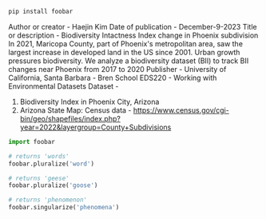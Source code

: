 ```bash
pip install foobar
```

Author or creator - Haejin Kim
Date of publication - December-9-2023
Title or description - Biodiversity Intactness Index change in Phoenix subdivision
In 2021, Maricopa County, part of Phoenix's metropolitan area, saw the largest increase in developed land in the US since 2001. Urban growth pressures biodiversity. We analyze a biodiversity dataset (BII) to track BII changes near Phoenix from 2017 to 2020
Publisher  - University of California, Santa Barbara - Bren School
EDS220 - Working with Environmental Datasets
Dataset - 
1) Biodiversity Index in Phoenix City, Arizona
2) Arizona State Map: Census data - https://www.census.gov/cgi-bin/geo/shapefiles/index.php?year=2022&layergroup=County+Subdivisions

```python
import foobar

# returns 'words'
foobar.pluralize('word')

# returns 'geese'
foobar.pluralize('goose')

# returns 'phenomenon'
foobar.singularize('phenomena')
```